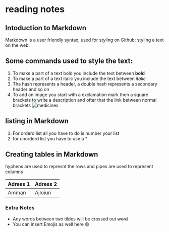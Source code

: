 # reading notes 
## Intoduction to Markdown 
 Markdown is a user friendly syntax, used for styling on Github; styling a text on the web. 
## Some commands used to style the text: 
1.	To make a part of a text bold you include the text between **bold** 
2.	To make a part of a text italic you include the text between *italic*
3.	Tha hash represents a header, a double hash represents a secondary header and so on 
4. To add an image you start with a exclamation mark then a square brackets to write a description and ofter that the link between normal brackets ![medicines](https://www.google.jo/url?sa=i&url=https%3A%2F%2Fwww.bbc.com%2Fnews%2Fworld-africa-48674909%3Ffbclid%3DIwAR2KQg9o5NW5yo1dy3BSGRiwRAMe82lIcvOvkNoIc2V-EscZw3fvnfm1lnM&psig=AOvVaw0P62XqwN2fGRq2H9WdoqdK&ust=1612356370843000&source=images&cd=vfe&ved=0CAIQjRxqFwoTCMiK_tidy-4CFQAAAAAdAAAAABAD)
## listing in Markdown 
1. For orderd list all you have to do is number your list 
2. for unorderd list you have to use a * 
## Creating tables in Markdown 
 hyphens are used to represnt the rows and pipes are used to represent columns 

 Adress 1 | Adress 2
 ---------|---------
 Amman    | Ajloiun 
 
 ### Extra Notes 
 * Any words between two tildes will be crossed out ~~word~~
 * You can insert Emojis as well here :smiley:







